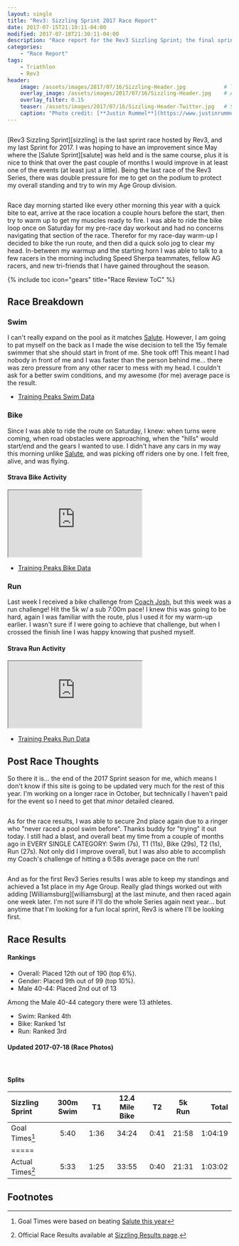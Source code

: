 ```yaml
---
layout: single
title: "Rev3: Sizzling Sprint 2017 Race Report"
date: 2017-07-15T21:10:11-04:00
modified: 2017-07-18T21:30:11-04:00
description: "Race report for the Rev3 Sizzling Sprint; the final sprint race for 2017." 	# For Twitter, not the Title
categories:
    - "Race Report"
tags:
    - Triathlon
    - Rev3
header:
    image: /assets/images/2017/07/16/Sizzling-Header.jpg            # Twitter (use 'overlay_image')
    overlay_image: /assets/images/2017/07/16/Sizzling-Header.jpg    # Article header at 2048x768
    overlay_filter: 0.15
    teaser: /assets/images/2017/07/16/Sizzling-Header-Twitter.jpg   # Shrink image to 575x216
    caption: "Photo credit: [**Justin Rummel**](https://www.justinrummel.com)"
---
```

<figure class="align-left"><a href="{{ site.url }}/assets/images/2017/07/16/Sizzling-LG-1.jpg"><img src="{{ site.url }}/assets/images/2017/07/16/Sizzling-SM-1.jpg" alt="" /></a></figure>[Rev3 Sizzling Sprint][sizzling] is the last sprint race hosted by Rev3, and my last Sprint for 2017.  I was hoping to have an improvement since May where the [Salute Sprint][salute] was held and is the same course, plus it is nice to think that over the past couple of months I would improve in at least one of the events (at least just a little).  Being the last race of the Rev3 Series, there was double pressure for me to get on the podium to protect my overall standing and try to win my Age Group division.

<figure class="align-right"><a href="{{ site.url }}/assets/images/2017/07/16/Sizzling-LG-2.jpg"><img src="{{ site.url }}/assets/images/2017/07/16/Sizzling-SM-2.jpg" alt="" /></a></figure>Race day morning started like every other morning this year with a quick bite to eat, arrive at the race location a couple hours before the start, then try to warm up to get my muscles ready to fire.  I was able to ride the bike loop once on Saturday for my pre-race day workout and had no concerns navigating that section of the race.  Therefor for my race-day warm-up I decided to bike the run route, and then did a quick solo jog to clear my head.  In-between my warmup and the starting horn I was able to talk to a few racers in the morning including Speed Sherpa teammates, fellow AG racers, and new tri-friends that I have gained throughout the season.

<!-- Table of Contents -->
{% include toc icon="gears" title="Race Review ToC" %}

Race Breakdown
---

### Swim

I can't really expand on the pool as it matches [Salute][salute].  However, I am going to pat myself on the back as I made the wise decision to tell the 15y female swimmer that she should start in front of me.  She took off!  This meant I had nobody in front of me and I was faster than the person behind me... there was zero pressure from any other racer to mess with my head.  I couldn't ask for a better swim conditions, and my awesome (for me) average pace is the result.

- [Training Peaks Swim Data](https://home.trainingpeaks.com/athlete/workout/hhy4I)

### Bike

Since I was able to ride the route on Saturday, I knew: when turns were coming, when road obstacles were approaching, when the "hills" would start/end and the gears I wanted to use.  I didn't have any cars in my way this morning unlike [Salute][salute], and was picking off riders one by one.  I felt free, alive, and was flying.

#### Strava Bike Activity
<div class="embed-container embed-container-strava">
    <iframe src='https://www.strava.com/activities/1086606294/embed/3fb9521292c57a94955ea99fad6f4478f4d116a7' scrolling='no' allowtransparency webkitAllowFullScreen mozallowfullscreen allowFullScreen></iframe>
</div>

- [Training Peaks Bike Data](https://home.trainingpeaks.com/athlete/workout/pscz7)

### Run

Last week I received a bike challenge from [Coach Josh][ss], but this week was a run challenge!  Hit the 5k w/ a sub 7:00m pace!  I knew this was going to be hard, again I was familiar with the route, plus I used it for my warm-up earlier.  I wasn't sure if I were going to achieve that challenge, but when I crossed the finish line I was happy knowing that pushed myself.

#### Strava Run Activity
<div class="embed-container embed-container-strava">
    <iframe src='https://www.strava.com/activities/1086606254/embed/aeb183beb4973d2cff7b6cb5e36f0613df58124d' scrolling='no' allowtransparency webkitAllowFullScreen mozallowfullscreen allowFullScreen></iframe>
</div>

- [Training Peaks Run Data](https://home.trainingpeaks.com/athlete/workout/Pa2US)

Post Race Thoughts
---

So there it is... the end of the 2017 Sprint season for me, which means I don't know if this site is going to be updated very much for the rest of this year.  I'm working on a longer race in October, but technically I haven't paid for the event so I need to get that *minor* detailed cleared.

<figure class="align-right"><a href="{{ site.url }}/assets/images/2017/07/16/Sizzling-LG-3.jpg"><img src="{{ site.url }}/assets/images/2017/07/16/Sizzling-SM-3.jpg" alt="" /></a></figure>As for the race results, I was able to secure 2nd place again due to a ringer who "never raced a pool swim before".  Thanks buddy for "trying" it out today.  I still had a blast, and overall beat my time from a couple of months ago in EVERY SINGLE CATEGORY: Swim (7s), T1 (11s), Bike (29s), T2 (1s), Run (27s).  Not only did I improve overall, but I was also able to accomplish my Coach's challenge of hitting a 6:58s average pace on the run!

<figure class="align-left"><a href="{{ site.url }}/assets/images/2017/07/16/Sizzling-LG-4.jpg"><img src="{{ site.url }}/assets/images/2017/07/16/Sizzling-SM-4.jpg" alt="" /></a></figure>And as for the first Rev3 Series results I was able to keep my standings and achieved a 1st place in my Age Group.  Really glad things worked out with adding [Williamsburg][williamsburg] at the last minute, and then raced again one week later.  I'm not sure if I'll do the whole Series again next year... but anytime that I'm looking for a fun local sprint, Rev3 is where I'll be looking first.


Race Results
---

#### Rankings

- Overall: Placed 12th out of 190 (top 6%).
- Gender: Placed 9th out of 99 (top 10%).
- Male 40-44: Placed 2nd out of 13

Among the Male 40-44 category there were 13 athletes.

- Swim: Ranked 4th
- Bike: Ranked 1st
- Run: Ranked 3rd


#### Updated 2017-07-18 (Race Photos)

<figure class="third">
<a href="{{ site.url }}/assets/images/2017/07/16/Sizzling-PRO-LG-3.jpg"><img src="{{ site.url }}/assets/images/2017/07/16/Sizzling-PRO-SM-3.jpg" alt="" /></a>
<a href="{{ site.url }}/assets/images/2017/07/16/Sizzling-PRO-LG-4.jpg"><img src="{{ site.url }}/assets/images/2017/07/16/Sizzling-PRO-SM-4.jpg" alt="" /></a>
<a href="{{ site.url }}/assets/images/2017/07/16/Sizzling-PRO-LG-7.jpg"><img src="{{ site.url }}/assets/images/2017/07/16/Sizzling-PRO-SM-7.jpg" alt="" /></a>
</figure>


#### Splits

| Sizzling Sprint    | 300m Swim    | T1   | 12.4 Mile Bike | T2   | 5k Run   | Total       |
|:-------------------|:------------:|:----:|:--------------:|:----:|:--------:|------------:|
| Goal Times[^1]     | 5:40         | 1:36 | 34:24          | 0:41 | 21:58    | 1:04:19     |
|=====
| Actual Times[^2]   | 5:33         | 1:25 | 33:55          | 0:40 | 21:31    | 1:03:02     |


Footnotes
---

[^1]: Goal Times were based on beating <a href="{{ site.url }}/salute-2017-race-report/">Salute this year</a>
[^2]: Official Race Results available at [Sizzling Results page][event_results].

[salute]: /salute-2017-race-report/
[williamsburg]: /williamsburg-sprint-2017-race-report/
[ss]: http://www.speedsherpa.com/coaches
[sizzling]: http://rev3tri.com/sizzling-tri/
[event_results]: http://timing.rev3tri.com/mobile/athlete-results/A95237FD-B7C5-497E-A184-E9A2A312A00C/1/54
